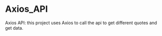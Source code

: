 # Axios_API
Axios API: this project uses Axios to call the api to get different quotes and get data.
